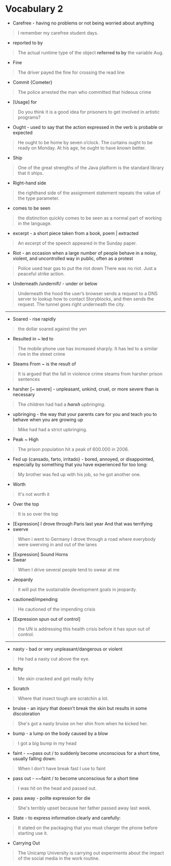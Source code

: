
# Vocabulary 2

* Carefree - having no problems or not being worried about anything
> I remember my carefree student days.
* reported to by
> The actual runtime type of the object **referred to by** the variable Aug.
* Fine
> The driver payed the fine for crossing the read line
* Commit {Cometer}
> The police arrested the man who committed that hideous crime
* [Usage]  for
> Do you think it is a good idea for prisoners to get involved in artistic programs? 
* Ought - used to say that the action expressed in the verb is probable or expected
> He ought to be home by seven o’clock.
> The curtains ought to be ready on Monday.
> At his age, he ought to have known better.
* Ship 
> One of the great strengths of the Java platform is the standard library that it ships.
* Right-hand side
> the  righthand  side  of  the  assignment  statement repeats  the  value  of  the  type  parameter. 
* comes to be seen 
> the distinction quickly comes to be seen as a normal part of working in the language. 
* excerpt - a short piece taken from a book, poem | extracted 
> An excerpt of the speech appeared in the Sunday paper.
* Riot - an occasion when a large number of people behave in a noisy, violent, and uncontrolled way in public, often as a protest
> Police used tear gas to put the riot down
> There was no riot. Just a peaceful strike action.
* Underneath /undernifi/ - under or below
> Underneath the hood the user’s browser sends a request to a DNS server to lookup how to contact Storyblocks, and then sends the request.
> The tunnel goes right underneath the city.

--- 
* Soared - rise rapidly
> the dollar soared against the yen
* Resulted in ~ led to
> The mobile phone use has increased sharply. It has led to a similar rive in the street crime
* Steams From ~ is the result of
> It is argued that the fall in violence crime steams from harsher prison sentences
* harsher [~ severe] -  unpleasant, unkind, cruel, or more severe than is necessary
> The children had had a ***harsh*** *upbringing*.
* upbringing - the way that your parents care for you and teach you to behave when you are growing up 
> Mike had had a strict upbringing.
* Peak ~ High
> The prison population hit a peak of 600.000 in 2006.
* Fed up {cansado, farto, irritado} - bored, annoyed, or disappointed, especially by something that you have experienced for too long:
> My brother was fed up with his job, so he got another one.
* Worth
> It's not worth it
* Over the top
> It is so over the top
* [Expression] I drove through Paris last year And that was terrifying
* swerve
> When i went to Germany I drove through a road where everybody were swerving in and out of the lanes
* [Expression] Sound Horns
* Swear 
> When I drive several people tend to swear at me
* Jeopardy 
> it will put the sustainable development goals in jeopardy.
* cautioned/impending
> He cautioned of the impending crisis
* [Expression spun out of control]
> the UN is addressing this health crisis before it has spun out of control.

--- 
* nasty - bad or very unpleasant/dangerous or violent
> He had a nasty cut above the eye.
* Itchy
> Me skin cracked and got really itchy
* Scratch
> Where that insect tough are scratchin a lot.
* bruise - an injury that doesn't break the skin but results in some discoloration
> She's got a nasty bruise on her shin from when he kicked her.
* bump - a lump on the body caused by a blow
> I got a big bump in my head
* faint - ~~pass out / to suddenly become unconscious for a short time, usually falling down:
> When I don't have break fast I use to faint
* pass out - ~~faint / to become unconscious for a short time
> I was hit on the head and passed out.
* pass away - polite expression for die 
> She's terribly upset because her father passed away last week.
* State - to express information clearly and carefully:
> It stated on the packaging that you must charger the phone before starting use it.
* Carrying Out
> The Unicamp University is carrying out experiments about the impact of the social media in the work routine.

